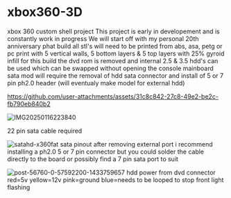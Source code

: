 # xbox360-3D
xbox 360 custom shell project 
This project is early in developement and is constantly work in progress
We will start off with my personal 20th anniversary phat build
all stl's will need to be printed from abs, asa, petg or pc
print with 5 vertical walls, 5 bottom layers & 5 top layers with 25% gyroid infill
for this build the dvd rom is removed and internal 2.5 & 3.5 hdd's can be used which can be swapped without opening the console
mainboard sata mod will require the removal of hdd sata connector and install of 5 or 7 pin ph2.0 header (will eventualy make model for external hdd)



https://github.com/user-attachments/assets/31c8c842-27c8-49e2-be2c-fb790eb840b2


![IMG20250116223840](https://github.com/user-attachments/assets/24d778dd-7396-472b-961a-5bc17c8101e6)

22 pin sata cable required

![satahd-x360fat](https://github.com/user-attachments/assets/b3865195-36cf-4053-bc72-b2a6677b1389)
sata pinout after removing external port i recommend installing a ph2.0 5 or 7 pin connector but you could solder
the cable directly to the board or possibly find a 7 pin sata port to suit

![post-56760-0-57592200-1433759657](https://github.com/user-attachments/assets/b436fb64-1845-428e-bc22-1619e0627bfc)
hdd power from dvd connector red=5v yellow=12v pink=ground blue=needs to be looped to stop front light flashing

